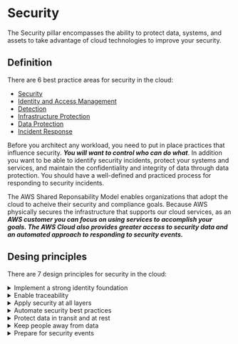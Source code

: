 # Security
The Security pillar encompasses the ability to protect data, systems, and assets to take advantage of cloud technologies to improve your security.

## **Definition**
There are 6 best practice areas for security in the cloud:

- [Security](best_practices/security.md)
- [Identity and Access Management](best_practices/identity_and_access_management.md)
- [Detection](best_practices/detection.md)
- [Infrastructure Protection](best_practices/infrastructure_protection.md)
- [Data Protection](best_practices/data_protection.md)
- [Incident Response](best_practices/incident_response.md)

Before you architect any workload, you need to put in place practices that influence security. ***You will want to control who can do what***. In addition you want to be able to identify security incidents, protect your systems and services, and maintain the confidentiality and integrity of data through data protection. You should have a well-defined and practiced process for responding to security incidents.

The AWS Shared Reponsability Model enables organizations that adopt the cloud to acheive their security and compliance goals. Because AWS physically secures the infrastructure that supports our cloud services, as an ***AWS customer you can focus on using services to accomplish your goals. The AWS Cloud also provides greater access to security data and an automated approach to responding to security events.***

## **Desing principles**
There are 7 design principles for security in the cloud:
<details>
<summary>Implement a strong identity foundation</summary>
<p>
Clients must only have permissions to do what they are required to do, nothing more. Principle of least privilege. Centralize identity management, and aim to eliminate reliance on long-term static credentials.
</p>
</details>
<details>
<summary>Enable traceability</summary>
<p>
Monitor, alert, and audit actions and changes to your environment in real time. Integrate log and metric collection with systems to automatically investigate and take action.
</p>
</details>
<details>
<summary>Apply security at all layers</summary>
<p>
Apply a defense in depth approach with multiple security controls. Apply to all layers (for example, edge of network, VPC, load balancing, every instance and compute service, operating system, application, and code).
</p>
</details>
<details>
<summary>Automate security best practices</summary>
<p>
Automated software-based security mechanisms improve your ability to securely scale more rapidly and cost-effectively. Create secure architectures, including the implementation of controls that are defined and managed as code in version-controlled templates.
</p>
</details>
<details>
<summary>Protect data in transit and at rest</summary>
<p>
Classify your data into sensitivity levels and use mechanisms, such as encryption, tokenization, and access control where appropriate.
</p>
</details>
<details>
<summary>Keep people away from data</summary>
<p>
Use mechanisms and tools to reduce or eliminate the need for direct access or manual processing of data. This reduces the risk of mishandling or modification and human error when handling sensitive data.
</p>
</details>
<details>
<summary>Prepare for security events</summary>
<p>
Prepare for an incident by having incident management and investigation policy and processes that align to your organizational requirements. Run incident response simulations and use tools with automation to increase your speed for detection, investigation, and recovery.
</p>
</details>
